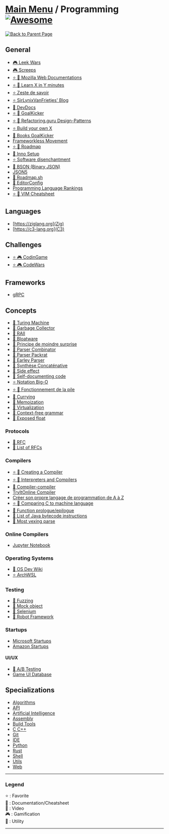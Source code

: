 # [Main Menu](../README.md) / Programming [![Awesome](https://awesome.re/badge-flat.svg)](https://awesome.re)

[![Back to Parent Page](https://img.shields.io/badge/-Back_to_Parent_Page-blue?style=for-the-badge)](../README.md)

## General
- [:video_game: Leek Wars](https://leekwars.com/)
- [:video_game: Screeps](https://screeps.com/)
- [:star: :book: Mozilla Web Documentations](https://developer.mozilla.org/fr/)
- [:star: :book: Learn X in Y minutes](https://learnxinyminutes.com/)
- [:star: Zeste de savoir](https://zestedesavoir.com/)
- [:star: SirLynixVanFrietjes' Blog](https://sirlynixvanfrietjes.be/)
- [:book: DevDocs](https://devdocs.io/)
- [:star: :book: GoalKicker](https://goalkicker.com/)
- [:star: :book: Refactoring.guru Design-Patterns](https://refactoring.guru/design-patterns/catalog)
- [:star: Build your own X](https://github.com/danistefanovic/build-your-own-x)
- [:book: Books GoalKicker](https://books.goalkicker.com/)
- [Frameworkless Movement](https://www.frameworklessmovement.org/)
- [:star: :book: Roadmap](https://roadmap.sh/)
- [:wrench: Inno Setup](https://jrsoftware.org/isinfo.php)
- [:star: Software disenchantment](https://tonsky.me/blog/disenchantment/)
- [:book: BSON (Binary JSON)](https://bsonspec.org)
- [JSON5](https://json5.org)
- [:book: Roadmap.sh](https://roadmap.sh)
- [:wrench: EditorConfig](https://editorconfig.org)
- [Programming Language Rankings](https://plrank.com)
- [:star: :book: VIM Cheatsheet](https://vim.rtorr.com)

## Languages
- [https://ziglang.org](Zig)
- [https://c3-lang.org](C3)

## Challenges
- [:star: :video_game: CodinGame](https://www.codingame.com/start)
- [:star: :video_game: CodeWars](https://www.codewars.com/)

## Frameworks
- [gRPC](https://grpc.io)

## Concepts
- [:book: Turing Machine](https://en.wikipedia.org/wiki/Turing_machine)
- [:book: Garbage Collector](https://en.wikipedia.org/wiki/Garbage_collection_(computer_science))
- [:book: RAII](https://fr.wikipedia.org/wiki/Resource_acquisition_is_initialization)
- [:book: Bloatware](https://fr.wikipedia.org/wiki/Bloatware)
- [:book: Principe de moindre surprise](https://fr.wikipedia.org/wiki/Principe_de_moindre_surprise)
- [:book: Parser Combinator](https://en.wikipedia.org/wiki/Parser_combinator)
- [:book: Parser Packrat](https://fr.m.wikipedia.org/wiki/Parser_packrat)
- [:book: Earley Parser](https://en.wikipedia.org/wiki/Earley_parser)
- [:book: Synthèse Concaténative](https://en.wikipedia.org/wiki/Concatenative_synthesis)
- [:book: Side effect](https://en.wikipedia.org/wiki/Side_effect_(computer_science))
- [:book: Self-documenting code](https://en.wikipedia.org/wiki/Self-documenting_code)
- [:star: Notation Big-O](https://www.jesuisundev.com/comprendre-la-notation-big-o-en-7-minutes/)
- [:star: :book: Fonctionnement de la pile](https://beta.hackndo.com/stack-introduction/)
- [:book: Currying](https://en.wikipedia.org/wiki/Currying)
- [:book: Memoization](https://en.wikipedia.org/wiki/Memoization)
- [:book: Virtualization](https://en.wikipedia.org/wiki/Virtualization)
- [:book: Context-free grammar](https://en.wikipedia.org/wiki/Context-free_grammar)
- [:wrench: Exposed float](https://float.exposed/)

### Protocols
- [:book: RFC](https://fr.wikipedia.org/wiki/Request_for_comments)
- [:book: List of RFCs](https://en.wikipedia.org/wiki/List_of_RFCs)

### Compilers
- [:star: :movie_camera: Creating a Compiler](https://www.youtube.com/playlist?list=PLzLzYGEbdY5n9ITKUqOuRjXkRU5tMW2Sd)
- [:star: :movie_camera: Interpreters and Compilers](https://www.youtube.com/watch?v=_C5AHaS1mOA)
- [:book: Compiler-compiler](https://en.wikipedia.org/wiki/Compiler-compiler)
- [TryItOnline Compiler](https://tio.run/)
- [Créer son propre langage de programmation de A à Z](https://totodu.net/Compilation/Compilation)
- [:star: :movie_camera: Comparing C to machine language](https://www.youtube.com/watch?v=yOyaJXpAYZQ)
- [:book: Function prologue/epilogue](https://en.wikipedia.org/wiki/Function_prologue)
- [:book: List of Java bytecode instructions](https://en.wikipedia.org/wiki/List_of_Java_bytecode_instructions)
- [:book: Most vexing parse](https://en.wikipedia.org/wiki/Most_vexing_parse)

### Online Compilers
- [Jupyter Notebook](https://jupyter.org)

### Operating Systems
- [:book: OS Dev Wiki](https://wiki.osdev.org/Main_Page)
- [:star: ArchWSL](https://github.com/yuk7/ArchWSL)

### Testing
- [:book: Fuzzing](https://en.wikipedia.org/wiki/Fuzzing)
- [:book: Mock object](https://en.wikipedia.org/wiki/Mock_object)
- [:wrench: Selenium](https://www.selenium.dev)
- [:wrench: Robot Framework](https://robotframework.org)

### Startups
- [Microsoft Startups](https://www.microsoft.com/en-us/startups)
- [Amazon Startups](https://aws.amazon.com/fr/startups/)

#### UI/UX
- [:book: A/B Testing](https://en.wikipedia.org/wiki/A/B_testing)
- [Game UI Database](https://www.gameuidatabase.com)

## Specializations
- [Algorithms](Algorithms/README.md)
- [API](API/README.md)
- [Artificial Intelligence](Artificial%20Intelligence/README.md)
- [Assembly](Assembly/README.md)
- [Build Tools](Build%20Tools/README.md)
- [C C++](C%20C++/README.md)
- [Git](Git/README.md)
- [IDE](IDE/README.md)
- [Python](Python/README.md)
- [Rust](Rust/README.md)
- [Shell](Shell/README.md)
- [Utils](Utils/README.md)
- [Web](Web/README.md)

---

### Legend
:star: : Favorite\
:book: : Documentation/Cheatsheet\
:movie_camera: : Video\
:video_game: : Gamification\
:wrench: : Utility

---
